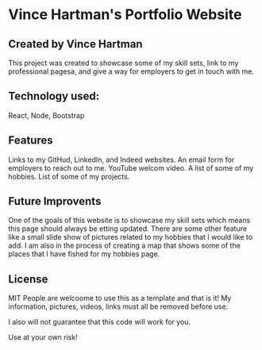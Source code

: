 # Vince Hartman's Portfolio Website

## Created by Vince Hartman

This project was created to showcase some of my skill sets, link to my professional pagesa, and give a way for employers to get in touch with me.

## Technology used:

React, Node, Bootstrap

## Features

Links to my GitHud, LinkedIn, and Indeed websites.
An email form for employers to reach out to me.
YouTube welcom video.
A list of some of my hobbies.
List of some of my projects.

## Future Improvents

One of the goals of this website is to showcase my skill sets which means this page should always be etting updated.
There are some other feature like a small slide show of pictures related to my hobbies that I would like to add.
I am also in the process of creating a map that shows some of the places that I have fished for my hobbies page.

## License

MIT
People are welcoome to use this as a template and that is it! My information, pictures, videos, links must all be removed before use.

I also will not guarantee that this code will work for you.

Use at your own risk!
